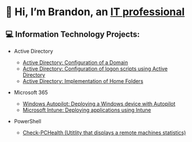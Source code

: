 # 👋 Hi, I’m Brandon, an [IT professional](https://www.linkedin.com/in/brandon-baker-402429231/)
## 💻 Information Technology Projects:
- Active Directory
  - [Active Directory: Configuration of a Domain](https://github.com/Brandon-Baker11/Configuring-Active-Directory)
  - [Active Directory: Configuration of logon scripts using Active Directory](https://github.com/Brandon-Baker11/Configuring-an-Active-Directory-logon-script)
  - [Active Directory: Implementation of Home Folders](https://github.com/Brandon-Baker11/Creating-a-Home-Folder)
 
- Microsoft 365
  - [Windows Autopilot: Deploying a Windows device with Autopilot](https://github.com/Brandon-Baker11/Configuring-a-Device-for-Autopilot-Deployment)
  - [Microsoft Intune: Deploying applications using Intune](https://github.com/Brandon-Baker11/Deploy-Applications-Using-Microsoft-Intune)

- PowerShell
  - [Check-PCHealth (Utitlity that displays a remote machines statistics)](https://github.com/Brandon-Baker11/Check-PCHealth/blob/main/README.md)
<!---
Brandon-Baker11/Brandon-Baker11 is a ✨ special ✨ repository because its `README.md` (this file) appears on your GitHub profile.
You can click the Preview link to take a look at your changes.
--->
